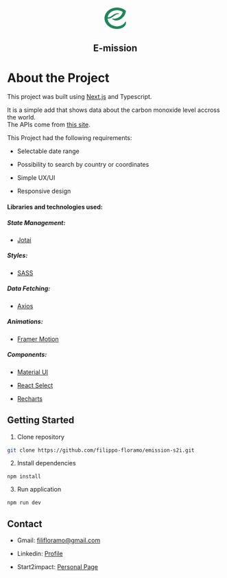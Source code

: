 <p align="center">

   <a href="https://e-mission.netlify.app">
      <img width="50" height="50" src="/public/favicon.svg">
   </a>

   <h2 align="center">E-mission</h2>
   
</p>


# About the Project

This project was built using [Next.js](https://nextjs.org/) and Typescript.

It is a simple add that shows data about the carbon monoxide level accross the world.\
The APIs come from [this site](https://emissions-api.org/).

This Project had the following requirements:

- Selectable date range

- Possibility to search by country or coordinates

- Simple UX/UI

- Responsive design


#### Libraries and technologies used:

##### State Management:

- [Jotai](https://jotai.org/) 

##### Styles:

- [SASS](https://github.com/sass/sass)

##### Data Fetching:

- [Axios](https://github.com/axios/axios)

##### Animations:

- [Framer Motion](https://github.com/framer/motion)

##### Components:

- [Material UI](https://mui.com/)

- [React Select](https://react-select.com/home)

- [Recharts](https://recharts.org/en-US/)



## Getting Started

1. Clone repository

```sh
git clone https://github.com/filippo-floramo/emission-s2i.git
```

2. Install dependencies

```npm
npm install
```

3. Run application

```npm
npm run dev
```
## Contact

- Gmail: filifloramo@gmail.com

- Linkedin: [Profile](https://www.linkedin.com/in/filippo-floramo-296154214/)

- Start2impact: [Personal Page](https://talent.start2impact.it/profile/filippo-floramo)
